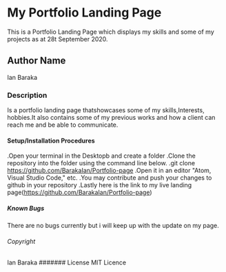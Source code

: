 #  My Portfolio Landing Page
This is a Portfolio Landing Page which displays my skills and some of my projects as at 28t September 2020.
## Author Name
Ian Baraka
### Description
Is a portfolio landing page thatshowcases some of my skills,Interests, hobbies.It also contains some of my previous works and how a client can reach me and be able to communicate.
#### Setup/Installation Procedures
.Open your terminal in the Desktopb and create a folder
.Clone the repository into the folder using the command line below.
.git clone https://github.com/BarakaIan/Portfolio-page
.Open it in an editor "Atom, Visual Studio Code," etc.
.You may contribute and push your changes to github in your repository
.Lastly here is the link to my live landing page(https://github.com/BarakaIan/Portfolio-page)
##### Known Bugs
There are no bugs currently but i will keep up with the update on my page.
###### Copyright
Ian Baraka
####### License
MIT Licence

